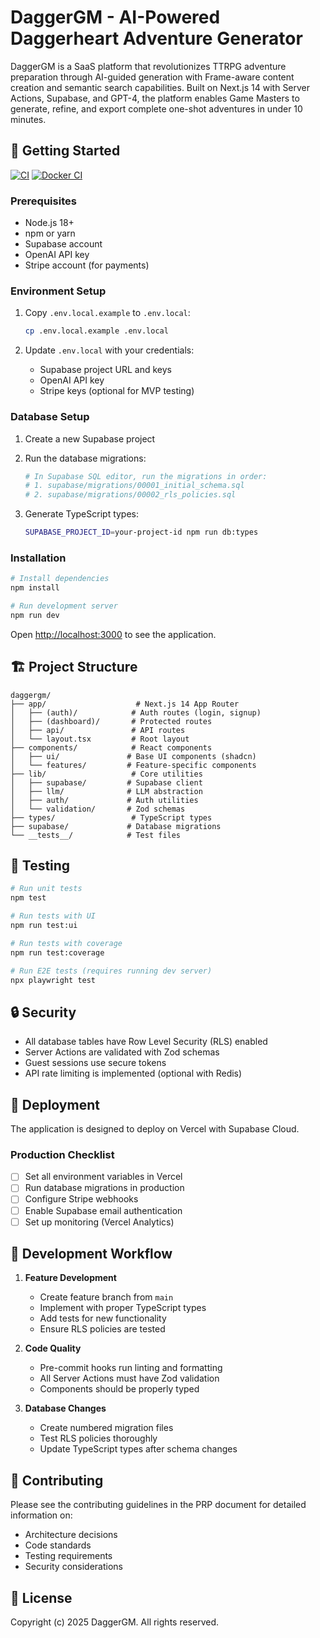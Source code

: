 # DaggerGM - AI-Powered Daggerheart Adventure Generator

DaggerGM is a SaaS platform that revolutionizes TTRPG adventure preparation through AI-guided generation with Frame-aware content creation and semantic search capabilities. Built on Next.js 14 with Server Actions, Supabase, and GPT-4, the platform enables Game Masters to generate, refine, and export complete one-shot adventures in under 10 minutes.

## 🚀 Getting Started

[![CI](https://github.com/sagebright/daggergm/actions/workflows/ci.yml/badge.svg)](https://github.com/sagebright/daggergm/actions/workflows/ci.yml)
[![Docker CI](https://github.com/sagebright/daggergm/actions/workflows/docker-ci.yml/badge.svg)](https://github.com/sagebright/daggergm/actions/workflows/docker-ci.yml)

### Prerequisites

- Node.js 18+
- npm or yarn
- Supabase account
- OpenAI API key
- Stripe account (for payments)

### Environment Setup

1. Copy `.env.local.example` to `.env.local`:

   ```bash
   cp .env.local.example .env.local
   ```

2. Update `.env.local` with your credentials:
   - Supabase project URL and keys
   - OpenAI API key
   - Stripe keys (optional for MVP testing)

### Database Setup

1. Create a new Supabase project

2. Run the database migrations:

   ```bash
   # In Supabase SQL editor, run the migrations in order:
   # 1. supabase/migrations/00001_initial_schema.sql
   # 2. supabase/migrations/00002_rls_policies.sql
   ```

3. Generate TypeScript types:
   ```bash
   SUPABASE_PROJECT_ID=your-project-id npm run db:types
   ```

### Installation

```bash
# Install dependencies
npm install

# Run development server
npm run dev
```

Open [http://localhost:3000](http://localhost:3000) to see the application.

## 🏗️ Project Structure

```
daggergm/
├── app/                    # Next.js 14 App Router
│   ├── (auth)/            # Auth routes (login, signup)
│   ├── (dashboard)/       # Protected routes
│   ├── api/               # API routes
│   └── layout.tsx         # Root layout
├── components/            # React components
│   ├── ui/               # Base UI components (shadcn)
│   └── features/         # Feature-specific components
├── lib/                   # Core utilities
│   ├── supabase/         # Supabase client
│   ├── llm/              # LLM abstraction
│   ├── auth/             # Auth utilities
│   └── validation/       # Zod schemas
├── types/                 # TypeScript types
├── supabase/             # Database migrations
└── __tests__/            # Test files
```

## 🧪 Testing

```bash
# Run unit tests
npm test

# Run tests with UI
npm run test:ui

# Run tests with coverage
npm run test:coverage

# Run E2E tests (requires running dev server)
npx playwright test
```

## 🔒 Security

- All database tables have Row Level Security (RLS) enabled
- Server Actions are validated with Zod schemas
- Guest sessions use secure tokens
- API rate limiting is implemented (optional with Redis)

## 🚀 Deployment

The application is designed to deploy on Vercel with Supabase Cloud.

### Production Checklist

- [ ] Set all environment variables in Vercel
- [ ] Run database migrations in production
- [ ] Configure Stripe webhooks
- [ ] Enable Supabase email authentication
- [ ] Set up monitoring (Vercel Analytics)

## 📝 Development Workflow

1. **Feature Development**
   - Create feature branch from `main`
   - Implement with proper TypeScript types
   - Add tests for new functionality
   - Ensure RLS policies are tested

2. **Code Quality**
   - Pre-commit hooks run linting and formatting
   - All Server Actions must have Zod validation
   - Components should be properly typed

3. **Database Changes**
   - Create numbered migration files
   - Test RLS policies thoroughly
   - Update TypeScript types after schema changes

## 🤝 Contributing

Please see the contributing guidelines in the PRP document for detailed information on:

- Architecture decisions
- Code standards
- Testing requirements
- Security considerations

## 📄 License

Copyright (c) 2025 DaggerGM. All rights reserved.

<!-- Deployment trigger: 2025-09-10 -->

